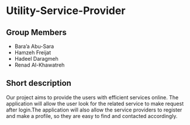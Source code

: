 # Utility-Service-Provider
## Group Members 
- Bara’a Abu-Sara
- Hamzeh Freijat
- Hadeel Daragmeh
- Renad Al-Khawatreh

## Short description 
Our project aims to provide the users with efficient services online. The application will allow the user look for the related service to make request after login.The application will also allow the service providers to register and make a profile, so they are easy to find and contacted accordingly.

